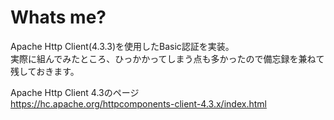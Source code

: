 # Whats me?

Apache Http Client(4.3.3)を使用したBasic認証を実装。<br>
実際に組んでみたところ、ひっかかってしまう点も多かったので備忘録を兼ねて残しておきます。

Apache Http Client 4.3のページ<br>
https://hc.apache.org/httpcomponents-client-4.3.x/index.html
